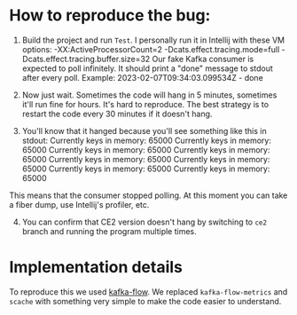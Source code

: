 # How to reproduce the bug:

1. Build the project and run `Test`. I personally run it in Intellij with these VM options:
-XX:ActiveProcessorCount=2 -Dcats.effect.tracing.mode=full -Dcats.effect.tracing.buffer.size=32
Our fake Kafka consumer is expected to poll infinitely.
It should print a "done" message to stdout after every poll. Example:
2023-02-07T09:34:03.099534Z - done

2. Now just wait. Sometimes the code will hang in 5 minutes, sometimes it'll run fine for hours. It's hard to reproduce.
The best strategy is to restart the code every 30 minutes if it doesn't hang.

3. You'll know that it hanged because you'll see something like this in stdout:
Currently keys in memory: 65000
Currently keys in memory: 65000
Currently keys in memory: 65000
Currently keys in memory: 65000
Currently keys in memory: 65000
Currently keys in memory: 65000
Currently keys in memory: 65000
Currently keys in memory: 65000

This means that the consumer stopped polling.
At this moment you can take a fiber dump, use Intellij's profiler, etc.

4. You can confirm that CE2 version doesn't hang by switching to `ce2` branch and running the program multiple times.

# Implementation details

To reproduce this we used [kafka-flow](https://github.com/evolution-gaming/kafka-flow).
We replaced `kafka-flow-metrics` and `scache` with something very simple to make the code easier to understand.

